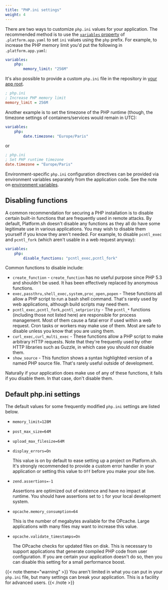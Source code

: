 ```yaml
---
title: "PHP.ini settings"
weight: 4
---
```


There are two ways to customize `php.ini` values for your application.
The recommended method is to use the [`variables` property](../../create-apps/app-reference.md#variables)
of `.platform.app.yaml` to set `ini` values using the `php` prefix.
For example, to increase the PHP memory limit you'd put the following in `.platform.app.yaml`:

```yaml
variables:
    php:
        memory_limit: "256M"
```

It's also possible to provide a custom `php.ini` file in the repository in [your app root](../../create-apps/app-reference.md#root-directory).

```ini
; php.ini
; Increase PHP memory limit
memory_limit = 256M
```

Another example is to set the timezone of the PHP runtime (though, the timezone settings of containers/services would remain in UTC):

```yaml
variables:
    php:
        date.timezone: "Europe/Paris"
```

or

```ini
; php.ini
; Set PHP runtime timezone
date.timezone = "Europe/Paris"
```

Environment-specific `php.ini` configuration directives can be provided via environment variables separately from the application code.
See the note on [environment variables](../../development/variables/_index.md#php-specific-variables).

## Disabling functions

A common recommendation for securing a PHP installation is to disable certain built-in functions that are frequently used in remote attacks.
By default, Platform.sh doesn't disable any functions as they all do have some legitimate use in various applications.
You may wish to disable them yourself if you know they aren't needed.
For example, to disable `pcntl_exec` and `pcntl_fork` (which aren't usable in a web request anyway):

```yaml
variables:
    php:
        disable_functions: "pcntl_exec,pcntl_fork"
```

Common functions to disable include:

* `create_function` - `create_function` has no useful purpose since PHP 5.3 and shouldn't be used.
  It has been effectively replaced by anonymous functions.
* `exec,passthru,shell_exec,system,proc_open,popen` - These functions all allow a PHP script to run a bash shell command. That's rarely used by web applications, although build scripts may need them.
* `pcntl_exec,pcntl_fork,pcntl_setpriority` - The `pcntl_*` functions (including those not listed here) are responsible for process management.
  Most of them cause a fatal error if used within a web request.
  Cron tasks or workers may make use of them.
  Most are safe to disable unless you know that you are using them.
* `curl_exec,curl_multi_exec` - These functions allow a PHP script to make arbitrary HTTP requests.
  Note that they're frequently used by other HTTP libraries such as Guzzle, in which case you should *not* disable them.
* `show_source` - This function shows a syntax highlighted version of a named PHP source file.
  That's rarely useful outside of development.

Naturally if your application does make use of any of these functions, it fails if you disable them.
In that case, don't disable them.

## Default php.ini settings

The default values for some frequently modified `php.ini` settings are listed below.

* `memory_limit=128M`
* `post_max_size=64M`
* `upload_max_filesize=64M`
* `display_errors=On`

    This value is on by default to ease setting up a project on Platform.sh.
    It's strongly recommended to provide a custom error handler in your application or setting this value to `Off` before you make your site live.
* `zend.assertions=-1`

    Assertions are optimized out of existence and have no impact at runtime. You should have assertions set to `1` for your local development system.
* `opcache.memory_consumption=64`

    This is the number of megabytes available for the OPcache. Large applications with many files may want to increase this value.
* `opcache.validate_timestamps=On`

    The OPcache checks for updated files on disk.
    This is necessary to support applications that generate compiled PHP code from user configuration.
    If you are certain your application doesn't do so, then you can disable this setting for a small performance boost.

{{< note theme="warning" >}}
You aren't limited in what you can put in your `php.ini` file, but many settings can break your application. This is a facility for advanced users.
{{< /note >}}
